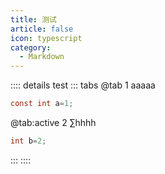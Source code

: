 ```yaml
---
title: 测试
article: false
icon: typescript
category:
  - Markdown
---
```


:::: details test
::: tabs
@tab 1
aaaaa

```java
const int a=1;
```

@tab:active 2
$\sum$hhhh

```java
int b=2;
```

:::
::::

